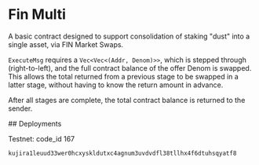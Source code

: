 # Fin Multi

A basic contract designed to support consolidation of staking "dust" into a single asset, via FIN Market Swaps.

`ExecuteMsg` requires a `Vec<Vec<(Addr, Denom)>>`, which is stepped through (right-to-left), and the full contract balance of the offer Denom is swapped. This allows the total returned from a previous stage to be swapped in a latter stage, without having to know the return amount in advance.

After all stages are complete, the total contract balance is returned to the sender.

## Deployments

Testnet: code_id 167

`kujira1leuud33wer0hcxyskldutxc4agnum3uvdvdfl38tllhx4f6dtuhsqyatf8`
